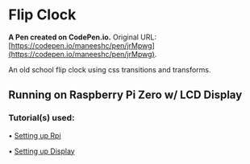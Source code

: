 # Flip Clock

**A Pen created on CodePen.io.**
Original URL: [https://codepen.io/maneeshc/pen/jrMpwg](https://codepen.io/maneeshc/pen/jrMpwg).

An old school flip clock using css transitions and transforms.

## Running on Raspberry Pi Zero w/ LCD Display

### Tutorial(s) used: 

• [Setting up Rpi](https://tellini.info/2018/08/create-a-smart-clock-with-a-raspberry-pi/)

• [Setting up Display](http://www.lcdwiki.com/3.5inch_RPi_Display)
